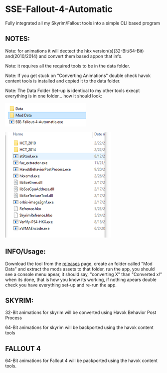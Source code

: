 # SSE-Fallout-4-Automatic
Fully integrated all my Skyrim/Fallout tools into a simple CLI based program

**NOTES:**
---------------------------------------------------------------------
Note: for animations it will dectect the hkx version(s)(32-Bit/64-Bit) and(2010/2014) and convert them based appon that info.

Note: it requires all the required tools to be in the data folder.

Note: If you get stuck on "Converting Animations" double check havok content tools is installed and copied it to the data folder.

Note: The Data Folder Set-up is identical to my other tools execpt everything is in one folder... how it should look: 

![screenshot](EXECUF.png)

![screenshot](DATA.png)

**INFO/Usage:**
---------------------------------------------------------------------
Download the tool from the [releases](https://github.com/Backporter/SSE-Fallout-4-Automatic/releases) page, create an folder called "Mod Data" and extract the mods assets to that folder, run the app, you should see a console menu apear, it should say, "converting X" than "Converted x!" when its done, that is how you know its working, if nothing apears double check you have everything set-up and re-run the app.

**SKYRIM:**
---------------------------------------------------------------------
32-Bit animations for skyrim will be converted using Havok Behavior Post Process

64-Bit animations for skyrim will be backported using the havok content tools

**FALLOUT 4**
---------------------------------------------------------------------
64-Bit animations for Fallout 4 will be packported using the havok content tools.
